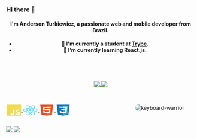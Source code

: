 ### Hi there 👋

<header>
  <h4>I'm Anderson Turkiewicz, a passionate web and mobile developer from Brazil.<h4>
  <ul>
    <li>🔭 I'm currently a student at <a href="https://www.betrybe.com/" target="_blank">Trybe</a>.</li>
    <li>🌱 I’m currently learning React.js.</li>
  </ul>
</header>
<br>
<main align="center">
  <a href="https://github.com/andersontrkz/">
    <img style="display: inline_block" align="center" height="150em" src="https://github-readme-stats.vercel.app/api?username=andersontrkz&hide=stars,issues&count_private=true&show_icons=true&include_all_commits=true&theme=vision-friendly-dark" />
    <img style="display: inline_block" align="center" height="150em" src="https://github-readme-stats.vercel.app/api/top-langs/?username=andersontrkz&layout=compact&theme=vision-friendly-dark" />
  </a>
</main>

  ##

<footer>
  <div style="display: inline_block"><br>
    <a href="https://github.com/andersontrkz/">
      <link rel="stylesheet" href="https://cdn.jsdelivr.net/gh/devicons/devicon@v2.11.0/devicon.min.css">
      <img align="center" alt="js" height="30" width="40" src="https://raw.githubusercontent.com/devicons/devicon/master/icons/javascript/javascript-plain.svg">
      <img align="center" alt="react" height="30" width="40" src="https://raw.githubusercontent.com/devicons/devicon/master/icons/react/react-original.svg">
      <img align="center" alt="html" height="30" width="40" src="https://raw.githubusercontent.com/devicons/devicon/master/icons/html5/html5-original.svg">
      <img align="center" alt="css" height="30" width="40" src="https://raw.githubusercontent.com/devicons/devicon/master/icons/css3/css3-original.svg">
      <img width="160em" align="right" alt="keyboard-warrior" src="https://i.imgur.com/t51HrPx.gif" style="border-radius: 30px">
    </a>
  </div>

  ##
  
  <div>
    <a href = "mailto: trkz.anderson@gmail.com"><img src="https://img.shields.io/badge/-Gmail-%23EA4335?style=for-the-badge&logo=gmail&logoColor=white" target="_blank"></a>
    <a href="https://www.linkedin.com/in/anderson-trkz/" target="_blank"><img src="https://img.shields.io/badge/-LinkedIn-%230077B5?style=for-the-badge&logo=linkedin&logoColor=white" target="_blank"></a>
  </div>
</footer>
